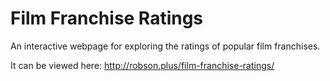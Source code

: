 # Film Franchise Ratings

An interactive webpage for exploring the ratings of popular film franchises. 

It can be viewed here: http://robson.plus/film-franchise-ratings/